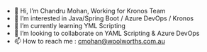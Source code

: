 - 👋 Hi, I’m Chandru Mohan, Working for Kronos Team
- 👀 I’m interested in Java/Spring Boot / Azure DevOps / Kronos
- 🌱 I’m currently learning YML Scripting
- 💞️ I’m looking to collaborate on YAML Scripting & Azure DevOps
- 📫 How to reach me : cmohan@woolworths.com.au 

<!---
cmohan-6379/cmohan-6379 is a ✨ special ✨ repository because its `README.md` (this file) appears on your GitHub profile.
You can click the Preview link to take a look at your changes.
--->

